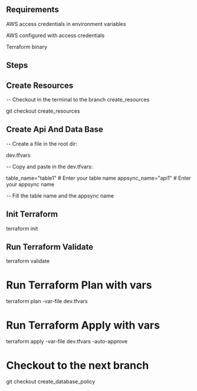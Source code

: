 ## Requirements

AWS access credentials in environment variables

AWS configured with access credentials

Terraform binary

## Steps

## Create Resources

-- Checkout in the terminal to the branch create_resources

git checkout create_resources

## Create Api And Data Base

-- Create a file in the root dir:

 dev.tfvars

-- Copy and paste in the dev.tfvars:

table_name="table1" # Enter your table name
appsync_name="api1" # Enter your appsync name

-- Fill the table name and the appsync name

## Init Terraform

terraform init

## Run Terraform Validate

terraform validate

# Run Terraform Plan with vars

terraform plan -var-file dev.tfvars

# Run Terraform Apply with vars

terraform apply -var-file dev.tfvars -auto-approve

# Checkout to the next branch 

git checkout create_database_policy
